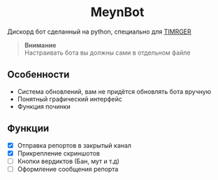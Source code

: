 <h1 align="center">MeynBot</h1>

Дискорд бот сделанный на python, специально для [TIMRGER](https://www.youtube.com/channel/UChabHGliHnSF-VkaZVEG0cg)
> **Внимание**\
> Настраивать бота вы должны сами в отдельном файле

## Особенности
* Система обновлений, вам не придётся обновлять бота вручную
* Понятный графический интерфейс
* Функция починки

## Функции
- [x] Отправка репортов в закрытый канал
- [x] Прикрепление скриншотов
- [ ] Кнопки вердиктов (Бан, мут и т.д)
- [ ] Оформление сообщения репорта
